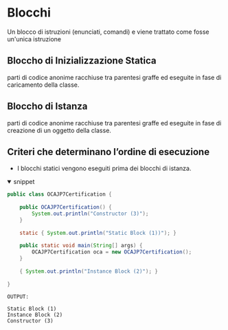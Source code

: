 # Blocchi
Un blocco di istruzioni (enunciati, comandi) e viene trattato come fosse un'unica istruzione

##  Bloccho di **Inizializzazione Statica**
parti di codice anonime racchiuse tra parentesi graffe ed eseguite in fase di caricamento della classe.

##  Bloccho di **Istanza**
parti di codice anonime racchiuse tra parentesi graffe ed eseguite in fase di creazione di un oggetto della classe.

## Criteri che determinano l’ordine di esecuzione 
- I blocchi statici vengono eseguiti prima dei blocchi di istanza.

<details open><summary> snippet </summary>

```java
public class OCAJP7Certification {
    
    public OCAJP7Certification() {
        System.out.println("Constructor (3)");
	}
	
	static { System.out.println("Static Block (1))"); }
	
	public static void main(String[] args) {
        OCAJP7Certification oca = new OCAJP7Certification();
	}
	
	{ System.out.println("Instance Block (2)"); } 
	
}
```
```
OUTPUT:

Static Block (1)
Instance Block (2)
Constructor (3)
```
</details>
